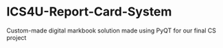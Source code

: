 # ICS4U-Report-Card-System
 Custom-made digital markbook solution made using PyQT for our final CS project
